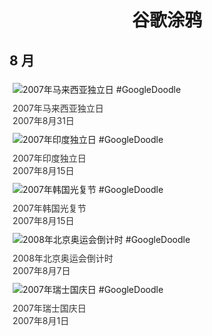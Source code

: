 
<h1 align="center"> 谷歌涂鸦 </h1>




## 8 月

<div class="image">


<img src="" alt="2007年马来西亚独立日 #GoogleDoodle" style="margin: 5px"/>
<div class="info" style="font-size: 14px; color:#333333; margin:5px"><div class="title">2007年马来西亚独立日</div><div class="date">2007年8月31日</div></div>

<img src="" alt="2007年印度独立日 #GoogleDoodle" style="margin: 5px"/>
<div class="info" style="font-size: 14px; color:#333333; margin:5px"><div class="title">2007年印度独立日</div><div class="date">2007年8月15日</div></div>

<img src="" alt="2007年韩国光复节 #GoogleDoodle" style="margin: 5px"/>
<div class="info" style="font-size: 14px; color:#333333; margin:5px"><div class="title">2007年韩国光复节</div><div class="date">2007年8月15日</div></div>

<img src="" alt="2008年北京奥运会倒计时 #GoogleDoodle" style="margin: 5px"/>
<div class="info" style="font-size: 14px; color:#333333; margin:5px"><div class="title">2008年北京奥运会倒计时</div><div class="date">2007年8月7日</div></div>

<img src="" alt="2007年瑞士国庆日 #GoogleDoodle" style="margin: 5px"/>
<div class="info" style="font-size: 14px; color:#333333; margin:5px"><div class="title">2007年瑞士国庆日</div><div class="date">2007年8月1日</div></div>

</div>








